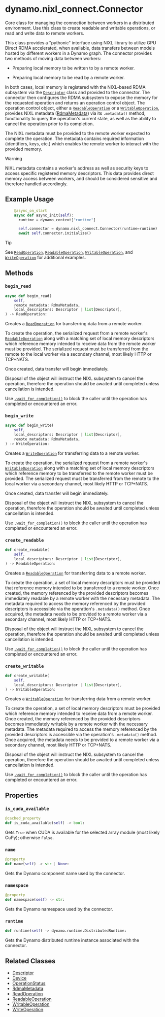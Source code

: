 <!--
SPDX-FileCopyrightText: Copyright (c) 2025 NVIDIA CORPORATION & AFFILIATES. All rights reserved.
SPDX-License-Identifier: Apache-2.0

Licensed under the Apache License, Version 2.0 (the "License");
you may not use this file except in compliance with the License.
You may obtain a copy of the License at

http://www.apache.org/licenses/LICENSE-2.0

Unless required by applicable law or agreed to in writing, software
distributed under the License is distributed on an "AS IS" BASIS,
WITHOUT WARRANTIES OR CONDITIONS OF ANY KIND, either express or implied.
See the License for the specific language governing permissions and
limitations under the License.
-->

# dynamo.nixl_connect.Connector

Core class for managing the connection between workers in a distributed environment.
Use this class to create readable and writable operations, or read and write data to remote workers.

This class provides a "pythonic" interface using NIXL library to utilize GPU Direct RDMA accelerated, when available, data transfers between models hosted by different workers in a Dynamo graph.
The connector provides two methods of moving data between workers:

  - Preparing local memory to be written to by a remote worker.

  - Preparing local memory to be read by a remote worker.

In both cases, local memory is registered with the NIXL-based RDMA subsystem via the [`Descriptor`](descriptor.md) class and provided to the connector.
The connector then configures the RDMA subsystem to expose the memory for the requested operation and returns an operation control object.
The operation control object, either a [`ReadableOperation`](readable_operation.md) or a [`WritableOperation`](writable_operation.md),
provides NIXL metadata ([RdmaMetadata](rdma_metadata.md)) via its `.metadata()` method, functionality to query the operation's current state, as well as the ability to cancel the operation prior to its completion.

The NIXL metadata must be provided to the remote worker expected to complete the operation.
The metadata contains required information (identifiers, keys, etc.) which enables the remote worker to interact with the provided memory.

> [!Warning]
> NIXL metadata contains a worker's address as well as security keys to access specific registered memory descriptors.
> This data provides direct memory access between workers, and should be considered sensitive and therefore handled accordingly.


## Example Usage

```python
    @async_on_start
    async def async_init(self):
      runtime = dynamo_context["runtime"]

      self.connector = dynamo.nixl_connect.Connector(runtime=runtime)
      await self.connector.initialize()
```

> [!Tip]
> See [`ReadOperation`](read_operation.md#example-usage), [`ReadableOperation`](readable_operation.md#example-usage),
> [`WritableOperation`](writable_operation.md#example-usage), and [`WriteOperation`](write_operation.md#example-usage)
> for additional examples.


## Methods

### `begin_read`

```python
async def begin_read(
    self,
    remote_metadata: RdmaMetadata,
    local_descriptors: Descriptor | list[Descriptor],
) -> ReadOperation:
```

Creates a [`ReadOperation`](read_operation.md) for transferring data from a remote worker.

To create the operation, the serialized request from a remote worker's [`ReadableOperation`](readable_operation.md)
along with a matching set of local memory descriptors which reference memory intended to receive data from the remote worker
must be provided.
The serialized request must be transferred from the remote to the local worker via a secondary channel, most likely HTTP or TCP+NATS.

Once created, data transfer will begin immediately.

Disposal of the object will instruct the NIXL subsystem to cancel the operation,
therefore the operation should be awaited until completed unless cancellation is intended.

Use [`.wait_for_completion()`](read_operation.md#wait_for_completion) to block the caller until the operation has completed or encountered an error.

### `begin_write`

```python
async def begin_write(
    self,
    local_descriptors: Descriptor | list[Descriptor],
    remote_metadata: RdmaMetadata,
) -> WriteOperation:
```

Creates a [`WriteOperation`](write_operation.md) for transferring data to a remote worker.

To create the operation, the serialized request from a remote worker's [`WritableOperation`](writable_operation.md)
along with a matching set of local memory descriptors which reference memory to be transferred to the remote worker
must be provided.
The serialized request must be transferred from the remote to the local worker via a secondary channel, most likely HTTP or TCP+NATS.

Once created, data transfer will begin immediately.

Disposal of the object will instruct the NIXL subsystem to cancel the operation,
therefore the operation should be awaited until completed unless cancellation is intended.

Use [`.wait_for_completion()`](write_operation.md#wait_for_completion) to block the caller until the operation has completed or encountered an error.

### `create_readable`

```python
def create_readable(
    self,
    local_descriptors: Descriptor | list[Descriptor],
) -> ReadableOperation:
```

Creates a [`ReadableOperation`](readable_operation.md) for transferring data to a remote worker.

To create the operation, a set of local memory descriptors must be provided that reference memory intended to be transferred to a remote worker.
Once created, the memory referenced by the provided descriptors becomes immediately readable by a remote worker with the necessary metadata.
The metadata required to access the memory referenced by the provided descriptors is accessible via the operation's `.metadata()` method.
Once acquired, the metadata needs to be provided to a remote worker via a secondary channel, most likely HTTP or TCP+NATS.

Disposal of the object will instruct the NIXL subsystem to cancel the operation,
therefore the operation should be awaited until completed unless cancellation is intended.

Use [`.wait_for_completion()`](readable_operation.md#wait_for_completion) to block the caller until the operation has completed or encountered an error.

### `create_writable`

```python
def create_writable(
    self,
    local_descriptors: Descriptor | list[Descriptor],
) -> WritableOperation:
```

Creates a [`WritableOperation`](writable_operation.md) for transferring data from a remote worker.

To create the operation, a set of local memory descriptors must be provided which reference memory intended to receive data from a remote worker.
Once created, the memory referenced by the provided descriptors becomes immediately writable by a remote worker with the necessary metadata.
The metadata required to access the memory referenced by the provided descriptors is accessible via the operation's `.metadata()` method.
Once acquired, the metadata needs to be provided to a remote worker via a secondary channel, most likely HTTP or TCP+NATS.

Disposal of the object will instruct the NIXL subsystem to cancel the operation,
therefore the operation should be awaited until completed unless cancellation is intended.

Use [`.wait_for_completion()`](writable_operation.md#wait_for_completion) to block the caller until the operation has completed or encountered an error.


## Properties

### `is_cuda_available`

```python
@cached_property
def is_cuda_available(self) -> bool:
```

Gets `True` when CUDA is available for the selected array module (most likely CuPy); otherwise `False`.

### `name`

```python
@property
def name(self) -> str | None:
```

Gets the Dynamo component name used by the connector.

### `namespace`

```python
@property
def namespace(self) -> str:
```

Gets the Dynamo namespace used by the connector.

### `runtime`

```python
def runtime(self) -> dynamo.runtime.DistributedRuntime:
```

Gets the Dynamo distributed runtime instance associated with the connector.

## Related Classes

  - [Descriptor](descriptor.md)
  - [Device](device.md)
  - [OperationStatus](operation_status.md)
  - [RdmaMetadata](rdma_metadata.md)
  - [ReadOperation](read_operation.md)
  - [ReadableOperation](readable_operation.md)
  - [WritableOperation](writable_operation.md)
  - [WriteOperation](write_operation.md)
